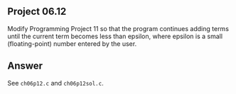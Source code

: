 ## Project 06.12
Modify Programming Project 11 so that the program continues adding terms until the current term becomes less than epsilon, where epsilon is a small (floating-point) number entered by the user.

## Answer
See ```ch06p12.c``` and ```ch06p12sol.c```.
